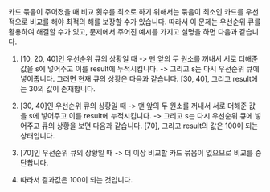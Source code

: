 카드 묶음이 주어졌을 때 비교 횟수를 최소로 하기 위해서는 묶음이 최소인 카드를 우선적으로 비교를 해야 최적의 해를 보장할 수가 있습니다.
따라서 이 문제는 우선순위 큐를 활용하여 해결할 수가 있고, 문제에서 주어진 예시를 가지고 설명을 하면 다음과 같습니다.

1. [10, 20, 40]인 우선순위 큐의 상황일 때
   -> 맨 앞의 두 원소를 꺼내서 서로 더해준 값을 s에 넣어주고 이를 result에 누적시킵니다.
   -> 그리고 s는 다시 우선순위 큐에 넣어줍니다. 그러면 현재 큐의 상황은 다음과 같습니다.
   [30, 40], 그리고 result에는 30의 값이 존재합니다.

2. [30, 40]인 우선순위 큐의 상황일 때
   -> 맨 앞의 두 원소를 꺼내서 서로 더해준 값을 s에 넣어주고 이를 result에 누적시킵니다.
   -> 그리고 s는 다시 우선순위 큐에 넣어주고 큐의 상황을 보면 다음과 같습니다.
   [70], 그리고 result의 값은 100이 되는 상태입니다.

3. [70]인 우선순위 큐의 상황일 때
   -> 더 이상 비교할 카드 묶음이 없으므로 비교를 중단합니다.

4. 따라서 결과값은 100이 되는 것입니다.
